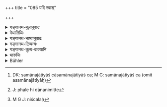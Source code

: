 +++
title = "085 यदि स्वाश्"

+++

<details><summary>गङ्गानथ-मूलानुवादः</summary>

When twice-born men wed women of their own as well as other castes, their seniority, honour and habitation shall be according to the order of their castes.—(85)
</details>

<details><summary>मेधातिथिः</summary>

कामतः प्रवृत्ता यदि समानजातीया असमानजातीयाश् च[^२३४] **विन्देरन्** विवाहयेयुस् **तासां वर्णक्रमेण** जात्यनुरूपं **ज्यैष्ठ्यम्**, न वयस्तो न च विवाहक्रमतः । फलादिदाननिमित्ते[^२३५] पूजा प्रथमं ब्राह्मण्यास् ततः क्षत्रियावैश्ययोर् इत्य् एष वर्णक्रमः । **वेश्म** प्रधानं गृहं तद् ब्राह्मण्याः । सवर्णानां विवाहक्रमो निश्चायकः[^२३६] स्मृतः ॥ ९.८५ ॥


[^२३६]:
     M G J: niścalaḥ


[^२३५]:
     J: phale hi dānanimitte


[^२३४]:
     DK: samānajātīyāś cāsamānajātīyāś ca; M G: samānajātīyāś ca (omit asamānajātīyāḥ)
</details>

<details><summary>गङ्गानथ-भाष्यानुवादः</summary>

If urged by carnal desire, men should wed women belonging to the same caste as themselves, or those belonging to other castes, then their ‘*seniority*’ shall depend upon ‘*the order of their castes*,’— and not upon age, nor upon the order of their age.

‘*Honour*’—consisting in the presenting of fruits and other things.

‘*The order of the caste*’ is that the Brāhmaṇa-wife comes first, then the *Kṣatriya*, then the *Vaiśya*.

‘*Habitation*’—*i.e*., the principal apartments. This belongs to the Brāhmaṇa-wife.

Among wives of the same caste, all this is governed by the order of their marriage.—(85)
</details>

<details><summary>गङ्गानथ-टिप्पन्यः</summary>

*Cf*. the Mahābhārata 13.47.31.

This verse is quoted in *Parāśaramādhava* (Ācāra, p. 509), as laying down the order in which the several wives of a man are to be honoured;—in *Smṛtitattva* (p. 298) as declaring who is to be regarded as the ‘Senior’ wife,

‘*Jyesṭhā*’;—also in Vol. II, p. 191;—in *Vivādaratnākara* (p. 419), which explains ‘*svāḥ*’ as ‘belonging to the same caste as her husband,’ and ‘*svāvarāḥ*’ (which is its reading for ‘*aparāḥ*’) as ‘belonging to a different caste’;—in *Vīramitrodaya* (Vyavahāra, 198a);—and by
*Jīmūtavāhana* (Dāyabhāga, p. 257), which says that the wife of one’s
own caste, even though married later, would be the *Senior* and hence entitled to associate with the husband in his religious acts.
</details>

<details><summary>गङ्गानथ-तुल्य-वाक्यानि</summary>

**(verses 9.85-87)  
**

*Viṣṇu* (26.1-4).—‘If a man has several wives of his own caste, he shall
perform his religious duties with the eldest wife. If he has several wives of diverse castes, he shall perform them, even with the youngest wife, if she is of the same caste as himself. On failure of a wife of his own caste, be shall perform them with one belonging to the caste next below his own; so also in cases of distress;—but no twice-born man shall ever do it with a Śūdra wife.’

*Yājñavalkya* (1.88).—‘So long as a wife of the same caste as himself is
alive, he shall not have his religious acts done by another; and among several wives of the same caste, the younger one shall not be employed in religious acts, except along with the eldest.’

*Kātyāyana* (Vivādaratnākara, p. 420).—‘If a man has several wives, he
should have his religious acts, such as the tending of the Sacrificial Fire, done by one who belongs to the same caste as himself; if there are several of the same caste as himself, then by the eldest among them, if she is not defective; or by one who has given birth to a heroic son and is most obedient to him, skilful, sweet-speaking and pure.’
</details>

<details><summary>भारुचिः</summary>

"इमाः स्युः क्रमशो ऽपराः" इत्य् एतत्क्रमेणैव दारकर्मोक्तम् । इह तूत्सृज्येति क्रमेणाद्यूढानां वर्णक्रमेणैव ज्यैष्ठ्यादि स्यात् । प्रयोजनम् अस्य दायविभागः । पूजा चैतेनैव च सवर्णानाम् अनुक्रमेणैव ज्यैष्ठ्यं विज्ञेयम्, न तु जन्मना ॥ ९.८५ ॥
</details>

<details><summary>Bühler</summary>

085	If twice-born men wed women of their own and of other (lower castes), the seniority, honour, and habitation of those (wives) must be (settled) according to the order of the castes (varna).
</details>
